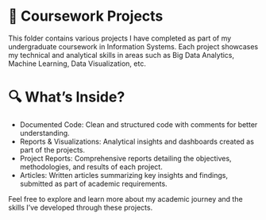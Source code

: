 # 📂 Coursework Projects
This folder contains various projects I have completed as part of my undergraduate coursework in Information Systems. Each project showcases my technical and analytical skills in areas such as Big Data Analytics, Machine Learning, Data Visualization, etc.

# 🔍 What’s Inside?
- Documented Code: Clean and structured code with comments for better understanding.
- Reports & Visualizations: Analytical insights and dashboards created as part of the projects.
- Project Reports: Comprehensive reports detailing the objectives, methodologies, and results of each project.
- Articles: Written articles summarizing key insights and findings, submitted as part of academic requirements.

Feel free to explore and learn more about my academic journey and the skills I’ve developed through these projects.
